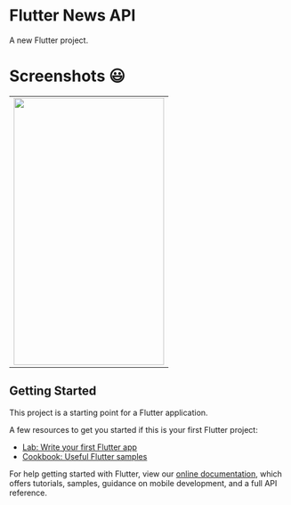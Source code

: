 # Flutter News API

A new Flutter project.

# Screenshots 😃

<table>
  <tr>
    <td><img src="https://user-images.githubusercontent.com/61377353/103148582-3a58fe80-4787-11eb-8978-3978318ca2e4.png" width=270 height=480></td>
    
  </tr>
 </table>


## Getting Started

This project is a starting point for a Flutter application.

A few resources to get you started if this is your first Flutter project:

- [Lab: Write your first Flutter app](https://flutter.dev/docs/get-started/codelab)
- [Cookbook: Useful Flutter samples](https://flutter.dev/docs/cookbook)

For help getting started with Flutter, view our
[online documentation](https://flutter.dev/docs), which offers tutorials,
samples, guidance on mobile development, and a full API reference.
